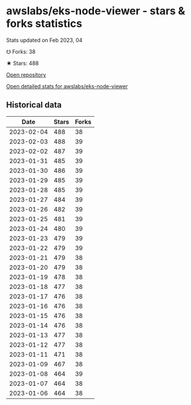# awslabs/eks-node-viewer - stars & forks statistics

Stats updated on Feb 2023, 04

☋ Forks: 38

★ Stars: 488

[Open repository](https://github.com/awslabs/eks-node-viewer)

[Open detailed stats for awslabs/eks-node-viewer](https://reviewgithub.com/rep/awslabs/eks-node-viewer)

## Historical data
| Date | Stars | Forks |
|------|-------|-------|
| 2023-02-04 | 488 | 38 | 
| 2023-02-03 | 488 | 39 | 
| 2023-02-02 | 487 | 39 | 
| 2023-01-31 | 485 | 39 | 
| 2023-01-30 | 486 | 39 | 
| 2023-01-29 | 485 | 39 | 
| 2023-01-28 | 485 | 39 | 
| 2023-01-27 | 484 | 39 | 
| 2023-01-26 | 482 | 39 | 
| 2023-01-25 | 481 | 39 | 
| 2023-01-24 | 480 | 39 | 
| 2023-01-23 | 479 | 39 | 
| 2023-01-22 | 479 | 39 | 
| 2023-01-21 | 479 | 38 | 
| 2023-01-20 | 479 | 38 | 
| 2023-01-19 | 478 | 38 | 
| 2023-01-18 | 477 | 38 | 
| 2023-01-17 | 476 | 38 | 
| 2023-01-16 | 476 | 38 | 
| 2023-01-15 | 476 | 38 | 
| 2023-01-14 | 476 | 38 | 
| 2023-01-13 | 477 | 38 | 
| 2023-01-12 | 477 | 38 | 
| 2023-01-11 | 471 | 38 | 
| 2023-01-09 | 467 | 38 | 
| 2023-01-08 | 464 | 39 | 
| 2023-01-07 | 464 | 38 | 
| 2023-01-06 | 464 | 38 | 

